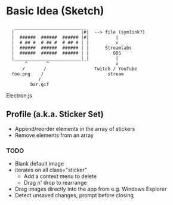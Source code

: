 # Basic Idea (Sketch)

```
   ___________________________
  |                         |#|  --> file (symlink?)
  |  ######  ######  ###### |#|          |
  |  # ## #  # ## #  # ## # | |          v
  |  ######  ######  ###### | |      Streamlabs
  |  ######  ######  ###### | |         OBS
  |_________________________|_|          |
       ^       ^                         v
      /       /                  Twitch / YouTube
  foo.png    /                        stream
            /
         bar.gif
```

Electron.js

## Profile (a.k.a. Sticker Set)

* Append/reorder elements in the array of stickers
* Remove elements from an array

### TODO 

* Blank default image
* iterates on all class="sticker"
  * Add a context menu to delete
  * Drag n' drop to rearrange
* Drag images directly into the app from e.g. Windows Explorer
* Detect unsaved changes, prompt before closing
